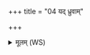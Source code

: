 +++
title = "04 यद् ध्रुवाम्"

+++
<details><summary>मूलम् (WS)</summary>

यद् ध्रुवां दिशमनु व्यचलद् विष्णुर्भूत्वानुव्यचलद् विराजमन्नादीं कृत्वा ।  
विराजान्नाद्यान्नमत्ति य एवं वेद ॥ ५ ॥
</details>